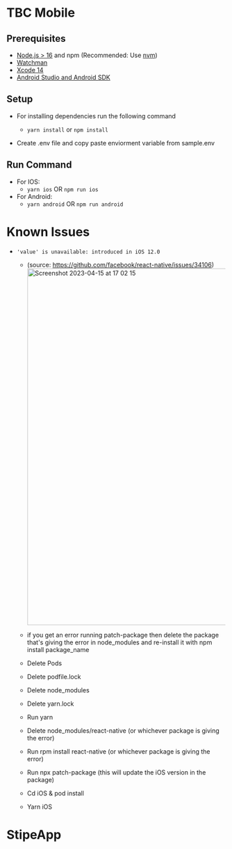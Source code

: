 # TBC Mobile

## Prerequisites

- [Node.js > 16](https://nodejs.org) and npm (Recommended: Use [nvm](https://github.com/nvm-sh/nvm))
- [Watchman](https://facebook.github.io/watchman)
- [Xcode 14](https://developer.apple.com/xcode)
- [Android Studio and Android SDK](https://developer.android.com/studio)

## Setup

- For installing dependencies run the following command

  - `yarn install` or `npm install`

- Create .env file and copy paste enviorment variable from sample.env

## Run Command

- For IOS:
  - `yarn ios` OR `npm run ios`
- For Android:
  - `yarn android` OR `npm run android`

# Known Issues

- `'value' is unavailable: introduced in iOS 12.0`

  - (source: https://github.com/facebook/react-native/issues/34106) <img width="820" alt="Screenshot 2023-04-15 at 17 02 15" src="https://user-images.githubusercontent.com/5429520/232235804-afeb0cc5-4d3e-4544-86da-e90946cbdda7.png">

  - if you get an error running patch-package then delete the package that's giving the error in node_modules and re-install it with npm install package_name

  - Delete Pods
  - Delete podfile.lock
  - Delete node_modules
  - Delete yarn.lock

  - Run yarn
  - Delete node_modules/react-native (or whichever package is giving the error)
  - Run rpm install react-native (or whichever package is giving the error)
  - Run npx patch-package (this will update the iOS version in the package)
  - Cd iOS & pod install
  - Yarn iOS
# StipeApp
